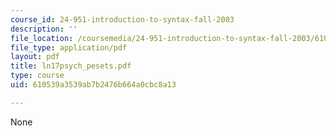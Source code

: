```yaml
---
course_id: 24-951-introduction-to-syntax-fall-2003
description: ''
file_location: /coursemedia/24-951-introduction-to-syntax-fall-2003/610539a3539ab7b2476b664a0cbc8a13_ln17psych_pesets.pdf
file_type: application/pdf
layout: pdf
title: ln17psych_pesets.pdf
type: course
uid: 610539a3539ab7b2476b664a0cbc8a13

---
```

None